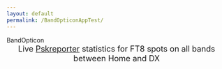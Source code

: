 ```yaml
---
layout: default
permalink: /BandOpticonAppTest/
---
```


<html>
<head><style>

#title {text-align: center; font-size: 4em;}
#subtitle {text-align: center; font-size: 1.3em;}
.detail > div {background-color: rgba(255, 255, 255, 0.8);}
.bandblock {display: grid; grid-template-columns: auto auto auto auto auto;}
.bandblock > div {background-color: rgba(255, 255, 255, 0.8);}
</style>
</head>

<body id="BandOpticonBody"><div>
<div id="title">BandOpticon</div>
<div id="subtitle">Live <a href='https://pskreporter.info/'>Pskreporter</a> statistics for FT8 spots on all bands between Home and DX</div>
<div class="detail" id="controls"></div>
<div class="detail" id="detail"></div>
<div class="bandblock" id="bandblock"></div>
</div></body>

<!--Get the library for MQTT functions -->
<script src="https://unpkg.com/mqtt/dist/mqtt.min.js"></script>

<script>
  function updateDetails(newWant){
  // this is clunky and risks not being defned if loading order differs?
    if(!(typeof newWant==='undefined')) {
       if(newWant>0) {detailWanted=newWant} else {detailWanted="Layout"}
    };
    if(detailWanted=="Layout"){
      detail.innerHTML="<div>Band box layout:<br><b>Band</b><br> \
         Spots: number of spots Home &#8680 Home / Home &#8680 DX / DX &#8680 Home<br> \
         Tx Calls: number of unique calls in 'Home' received by anyone<br> \
         Rx Calls: number of unique calls in 'Home' receiving anyone</div>"
    } else {
      showBandActiveCallsInDetails(detailWanted);
    }
  }
  
  function updateControls(){
    var now = new Date;
    var utc_timestamp = now.getUTCDate()+"/"+now.getUTCMonth()+"/"+now.getUTCFullYear()+" "+
        now.getUTCHours()+":"+now.getUTCMinutes()+":"+now.getUTCSeconds()+" UTC";
     controls.innerHTML="<div><center><strong>"+utc_timestamp+"</strong></center>"+
       "<br>Home = DXCCs "+DXCCs+" <a href='#' onclick='editDXCCs();'>edit</a>"
  }

  // Define the DXCCs and Bands of interest
  localStorage.removeItem('DXCCs')
  if(localStorage.getItem('DXCCs')){
    var DXCCs=JSON.parse(localStorage.getItem('DXCCs'));
  } else {
    var DXCCs=[223,114,265,122,279,106,294];
    localStorage.setItem('DXCCs', JSON.stringify(DXCCs));
  }

  const Bands=["160m","80m","60m","40m","30m","20m","17m","15m","12m","10m","6m","4m","2m","70cm","23cm"];
  const refreshSeconds=2;
  const purgeSeconds=600;
  let detailWanted="Layout";
  let spots=[];
  let tWrite=Date.now();
  updateDetails();
  updateControls();

  function editDXCCs(){
    var resp=prompt("Enter DXCCs",DXCCs);
    var regex=/^(([0-9]+)(,(?=[0-9]))?)+$/;
    if (regex.test(resp)) {
      DXCCs=resp;
      updateControls();
      localStorage.setItem('DXCCs', DXCCs);
      spots=[];
      tWrite=0; //forces an onmessage screen update
    } else {
      alert("DXCC list must be comma-separated integers");
    }
  }

// Add in the boxes for all bands, and inside them the required outputs with IDs
var toAdd = document.createDocumentFragment();
for(var i=0; i < Bands.length; i++){
   var newDiv = document.createElement('div');
   newDiv.id = Bands[i];     
   newDiv.innerHTML="<strong>"+Bands[i]+"</strong> \
     <a href='#' onclick='updateDetails("+i+");'> details</a><br> \
     <output id='"+Bands[i]+"spots'></output><br> \
     <output id='"+Bands[i]+"calls'></output>";
  // console.log(newDiv.innerHTML);
   toAdd.appendChild(newDiv);
}
document.getElementById('bandblock').appendChild(toAdd);

  // Connect to Pskreporter and subscribe on connect
  const client=mqtt.connect("wss://mqtt.pskreporter.info:1886");
  client.onSuccess=client.subscribe('pskr/filter/v2/+/FT8/+/+/+/+/+/#');
  client.on("message", (filter,message) => {onMessage(message.toString());}  );

  function onMessage(message){    
    if ( (Date.now()-tWrite)/1000 > refreshSeconds ){
      console.log("refresh");
    	tWrite=Date.now();
      purgeSpots();
      writeBandSpotStats();
      writeBandActiveCallStats();
      updateDetails();
      updateControls();
    }
    sa=parseInt(getVal("sa",message));
    if(DXCCs.includes(sa)){addSpot(message); return;}
    ra=parseInt(getVal("ra",message));
    if(DXCCs.includes(ra)){addSpot(message);}
  }
  
  function purgeSpots(){
    var del=[];
    for (let iSpot=1; iSpot < spots.length; iSpot++) {
      var spot=spots[iSpot];
      var tSpot=spot[1];
      if((Date.now()/1000-tSpot) > purgeSeconds) {del.push(iSpot)}
    }
    for (let iSpot=1; iSpot <del.length;iSpot++){spots.splice(del[iSpot],1)}
  }
  
  function addSpot(message){
    band=getVal("b",message);
    senderDXCC=parseInt(getVal("sa",message));
    receiverDXCC=parseInt(getVal("ra",message));
    senderCall=getVal("sc",message);
    receiverCall=getVal("rc",message);
    tSpot=parseInt(getVal("t",message));
    spots.push([band,tSpot,senderCall,receiverCall,senderDXCC,receiverDXCC]);
  }
  
  function writeBandSpotStats(){
 //   misc.innerHTML="Total spots: "+spots.length;
  
    var bandStats = new Array(Bands.length);
    for(let i = 0; i < Bands.length; i++) {
        bandStats[i]=[0,0,0];
    }
    for (let iSpot=1; iSpot < spots.length; iSpot++) {
      var spot=spots[iSpot];
      var dircode=0;    // dircode is 0=H->H, 1=DX->H, 2=H->DX, 3=DX-DX
      if(!DXCCs.includes(spots[iSpot][4])) {dircode+=1};
      if(!DXCCs.includes(spots[iSpot][5])) {dircode+=2};
      iBand=Bands.indexOf(spot[0]);
      bandStats[iBand][dircode]+=1;
    } 
    for (let iBand=0; iBand < Bands.length; iBand++) {
      var snum=bandStats[iBand];
      document.getElementById(Bands[iBand]+"spots").value="Spots "+snum[0]+"/"+snum[2]+"/"+snum[1];
    }
  }
  
   function writeBandActiveCallStats(){
  //spots.push([band,tSpot,senderCall,receiverCall,senderDXCC,receiverDXCC])
     for (iBand=0; iBand<Bands.length; iBand++){
  //note that this sub could be written with integer counters now as it was going to do other things but now isn't
       var active_tx=new Set;
       var active_rx=new Set;
       for (let iSpot=1; iSpot < spots.length; iSpot++) {
         var spot=spots[iSpot];
         if(spot[0]==Bands[iBand]){
           if(DXCCs.includes(spot[4])) {active_tx.add(spot[2])};
           if(DXCCs.includes(spot[5])) {active_rx.add(spot[3])};
         }
       }
       document.getElementById(Bands[iBand]+"calls").innerHTML="Tx Calls "+active_tx.size+"<br>"+"Rx Calls "+active_rx.size;
     }
   }
    
  function showBandActiveCallsInDetails(iBand){
  //spots.push([band,tSpot,senderCall,receiverCall,senderDXCC,receiverDXCC])
    var active_tx=new Set;
    var active_rx=new Set;
    for (let iSpot=1; iSpot < spots.length; iSpot++) {
      var spot=spots[iSpot];
      if(spot[0]==Bands[iBand]){
        if(DXCCs.includes(spot[4])) {active_tx.add(spot[2])};
        if(DXCCs.includes(spot[5])) {active_rx.add(spot[3])};
      }
    }

    detail.innerHTML="<div>"+ 
       "<strong>"+Bands[iBand]+"</strong><br>"+ 
       "<a href='#' onclick='updateDetails(-1);'> show layout</a><br>" +
       "Active Tx calls: "+Array.from(active_tx).join(' ')+"<br>"+
       "Active Rx calls: "+Array.from(active_rx).join(' ')+
       "</div>";
  }
  
  function getVal(key,message){
    var iVal=message.indexOf('"'+key+'":');
    var iColon=message.indexOf(':',iVal);
    var iComma=message.indexOf(",",iColon);
    var val=message.slice(iColon+1,iComma).replace(/"/g, '');
    return val;
  }
 

</script>


</html>













